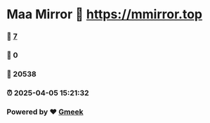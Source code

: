 # Maa Mirror :link: https://mmirror.top 
### :page_facing_up: [7](https://mmirror.top/tag.html) 
### :speech_balloon: 0 
### :hibiscus: 20538 
### :alarm_clock: 2025-04-05 15:21:32 
### Powered by :heart: [Gmeek](https://github.com/Meekdai/Gmeek)

